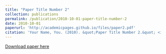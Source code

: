 ```yaml
---
title: "Paper Title Number 2"
collection: publications
permalink: /publication/2010-10-01-paper-title-number-2
date: 2010-10-01
paperurl: 'http://academicpages.github.io/files/paper2.pdf'
citation: 'Your Name, You. (2010). &quot;Paper Title Number 2.&quot; <i>Journal 1</i>. 1(2).'
---
```


<a href='http://academicpages.github.io/files/paper2.pdf'>Download paper here</a>
